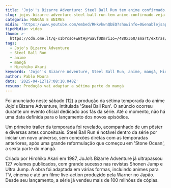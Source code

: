 ```yaml
---
title: 'Jojo''s Bizarre Adventure: Steel Ball Run tem anime confirmado; veja trailer'
slug: jojos-bizarre-adventure-steel-ball-run-tem-anime-confirmado-veja-trailer
categoria: MANGÁS E ANIMES
midia: 'https://www.youtube.com/embed/RHkvkwnQbEQ?showinfo=0&enablejsapi=1'
tipoMidia: video
thumb: >-
  https://cdn.ome.lt/q-x1bYcsoFwWtHyPuavfUDmriIo=/480x360/smart/extras/conteudos/jojosbizarreadventure_8j2hHM6.jpg
tags:
  - Jojo's Bizarre Adventure
  - Steel Ball Run
  - anime
  - mangá
  - Hirohiko Akari
keywords: 'Jojo''s Bizarre Adventure, Steel Ball Run, anime, mangá, Hirohiko Akari'
author: Pablo Moura
data: '2025-04-12T17:08:10.048Z'
resumo: Produção vai adaptar a sétima parte do mangá
---
```


Foi anunciado neste sábado (12) a produção da sétima temporada do anime Jojo's Bizarre Adventure, intitulada 'Steel Ball Run'. O anúncio ocorreu durante um evento oficial dedicado aos fãs da série. Até o momento, não há uma data definida para o lançamento dos novos episódios.

Um primeiro trailer da temporada foi revelado, acompanhado de um pôster e diversas artes conceituais. Steel Ball Run é notável dentro da série por iniciar um novo universo, sem conexões diretas com as temporadas anteriores, após uma grande reformulação que começou em 'Stone Ocean', a sexta parte do mangá.

Criado por Hirohiko Akari em 1987, JoJo’s Bizarre Adventure já ultrapassou 127 volumes publicados, com grande sucesso nas revistas Shonen Jump e Ultra Jump. A obra foi adaptada em várias formas, incluindo animes para TV, cinema e até um filme live-action produzido pela Warner no Japão. Desde seu lançamento, a série já vendeu mais de 100 milhões de cópias.
